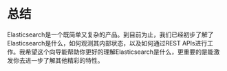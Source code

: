 # 总结

Elasticsearch是一个既简单又复杂的产品。到目前为止，我们已经初步了解了Elasticsearch是什么，如何观测其内部状态，以及如何通过REST APIs进行工作。我希望这个向导能帮助你更好的理解Elasticsearch是什么，更重要的是能激发你去进一步了解其他精彩的特性。


